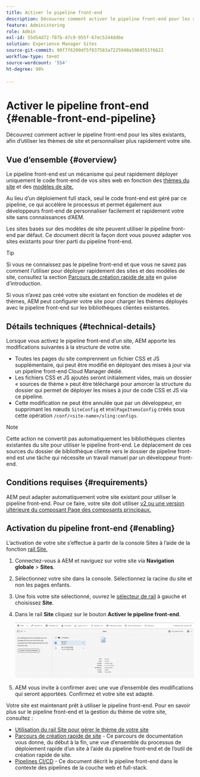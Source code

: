 ```yaml
---
title: Activer le pipeline front-end
description: Découvrez comment activer le pipeline front-end pour les sites existants, afin d’utiliser les thèmes de site et personnaliser plus rapidement votre site.
feature: Administering
role: Admin
exl-id: 55d54d72-f87b-47c9-955f-67ec5244dd6e
solution: Experience Manager Sites
source-git-commit: 90f7f6209df5f837583a7225940a5984551f6622
workflow-type: tm+mt
source-wordcount: '554'
ht-degree: 98%

---
```


# Activer le pipeline front-end {#enable-front-end-pipeline}

Découvrez comment activer le pipeline front-end pour les sites existants, afin d’utiliser les thèmes de site et personnaliser plus rapidement votre site.

## Vue d’ensemble {#overview}

Le pipeline front-end est un mécanisme qui peut rapidement déployer uniquement le code front-end de vos sites web en fonction des [thèmes du site](site-themes.md) et des [modèles de site.](site-templates.md)

Au lieu d’un déploiement full stack, seul le code front-end est géré par ce pipeline, ce qui accélère le processus et permet également aux développeurs front-end de personnaliser facilement et rapidement votre site sans connaissances d’AEM.

Les sites basés sur des modèles de site peuvent utiliser le pipeline front-end par défaut. Ce document décrit la façon dont vous pouvez adapter vos sites existants pour tirer parti du pipeline front-end.

>[!TIP]
>
>Si vous ne connaissez pas le pipeline front-end et que vous ne savez pas comment l’utiliser pour déployer rapidement des sites et des modèles de site, consultez la section [Parcours de création rapide de site](/help/journey-sites/quick-site/overview.md) en guise d’introduction.

Si vous n’avez pas créé votre site existant en fonction de modèles et de thèmes, AEM peut configurer votre site pour charger les thèmes déployés avec le pipeline front-end sur les bibliothèques clientes existantes.

## Détails techniques {#technical-details}

Lorsque vous activez le pipeline front-end d’un site, AEM apporte les modifications suivantes à la structure de votre site.

* Toutes les pages du site comprennent un fichier CSS et JS supplémentaire, qui peut être modifié en déployant des mises à jour via un pipeline front-end Cloud Manager dédié.
* Les fichiers CSS et JS ajoutés seront initialement vides, mais un dossier « sources de thème » peut être téléchargé pour amorcer la structure du dossier qui permet de déployer les mises à jour de code CSS et JS via ce pipeline.
* Cette modification ne peut être annulée que par un développeur, en supprimant les nœuds `SiteConfig` et `HtmlPageItemsConfig` créés sous cette opération `/conf/<site-name>/sling:configs`.

>[!NOTE]
>
>Cette action ne convertit pas automatiquement les bibliothèques clientes existantes du site pour utiliser le pipeline front-end. Le déplacement de ces sources du dossier de bibliothèque cliente vers le dossier de pipeline front-end est une tâche qui nécessite un travail manuel par un développeur front-end.

## Conditions requises {#requirements}

AEM peut adapter automatiquement votre site existant pour utiliser le pipeline front-end. Pour ce faire, votre site doit utiliser [v2 ou une version ultérieure du composant Page des composants principaux.](https://experienceleague.adobe.com/docs/experience-manager-core-components/using/components/page.html?lang=fr)

## Activation du pipeline front-end {#enabling}

L’activation de votre site s’effectue à partir de la console Sites à l’aide de la fonction [rail Site.](site-rail.md)

1. Connectez-vous à AEM et naviguez sur votre site via **Navigation globale** > **Sites**.
1. Sélectionnez votre site dans la console. Sélectionnez la racine du site et non les pages enfants.
1. Une fois votre site sélectionné, ouvrez le [sélecteur de rail](/help/sites-cloud/authoring/basic-handling.md#rail-selector) à gauche et choisissez **Site**.
1. Dans le rail **Site** cliquez sur le bouton **Activer le pipeline front-end**.

   ![Activation du pipeline front-end](/help/sites-cloud/administering/assets/enable-front-end-pipeline.png)

1. AEM vous invite à confirmer avec une vue d’ensemble des modifications qui seront apportées. Confirmez et votre site est adapté.

Votre site est maintenant prêt à utiliser le pipeline front-end. Pour en savoir plus sur le pipeline front-end et la gestion du thème de votre site, consultez :

* [Utilisation du rail Site pour gérer le thème de votre site](site-rail.md)
* [Parcours de création rapide de site](/help/journey-sites/quick-site/overview.md) - Ce parcours de documentation vous donne, du début à la fin, une vue d’ensemble du processus de déploiement rapide d’un site à l’aide du pipeline front-end et de l’outil de création rapide de site.
* [Pipelines CI/CD](/help/implementing/cloud-manager/configuring-pipelines/introduction-ci-cd-pipelines.md#front-end) - Ce document décrit le pipeline front-end dans le contexte des pipelines de la couche web et full-stack.
